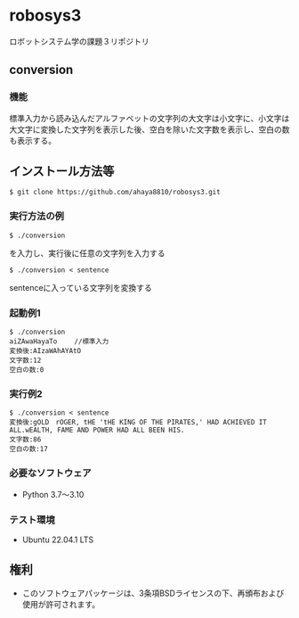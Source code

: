 # robosys3


ロボットシステム学の課題３リポジトリ

## conversion

### 機能

標準入力から読み込んだアルファベットの文字列の大文字は小文字に、小文字は大文字に変換した文字列を表示した後、空白を除いた文字数を表示し、空白の数も表示する。

## インストール方法等
```
$ git clone https://github.com/ahaya8810/robosys3.git
```

### 実行方法の例
```
$ ./conversion
```
を入力し、実行後に任意の文字列を入力する
```
$ ./conversion < sentence
```
sentenceに入っている文字列を変換する
### 起動例1
```
$ ./conversion
aiZAwaHayaTo　　 //標準入力
変換後:AIzaWAhAYAtO
文字数:12
空白の数:0
```
### 実行例2
```
$ ./conversion < sentence
変換後:gOLD　rOGER, tHE 'tHE KING OF THE PIRATES,' HAD ACHIEVED IT ALL.wEALTH, FAME AND POWER HAD ALL BEEN HIS.
文字数:86
空白の数:17
```
### 必要なソフトウェア
* Python 3.7～3.10 

### テスト環境
* Ubuntu 22.04.1 LTS

## 権利

* このソフトウェアパッケージは、3条項BSDライセンスの下、再頒布および使用が許可されます。
